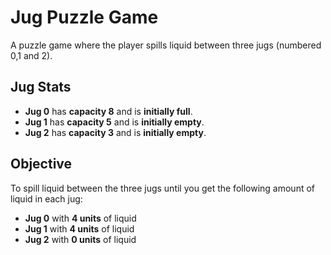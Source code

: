 # Jug Puzzle Game
A puzzle game where the player spills liquid between three jugs (numbered 0,1 and 2).
## Jug Stats
- **Jug 0** has **capacity 8** and is **initially full**.
- **Jug 1** has **capacity 5** and is **initially empty**.
- **Jug 2** has **capacity 3** and is **initially empty**.
## Objective
To spill liquid between the three jugs until you get the following amount of liquid in each jug:
- **Jug 0** with **4 units** of liquid
- **Jug 1** with **4 units** of liquid
- **Jug 2** with **0 units** of liquid
